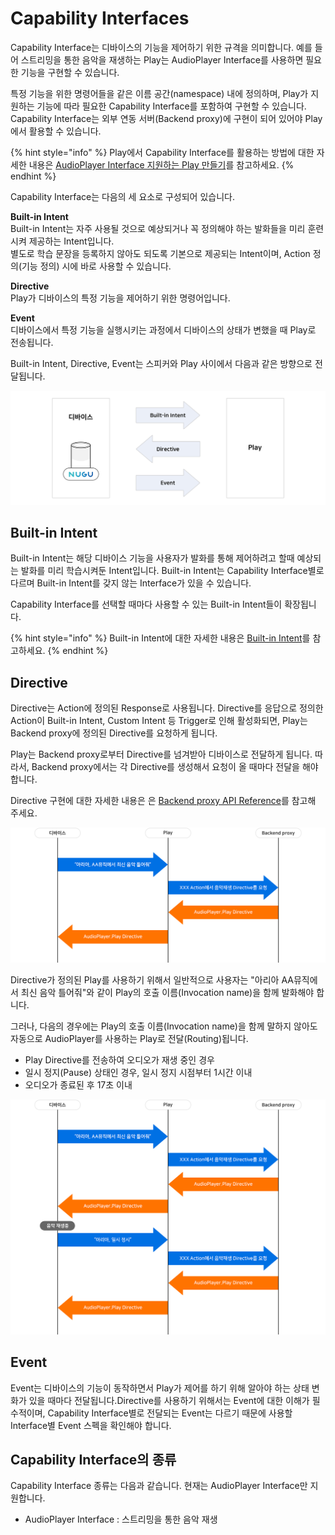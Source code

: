 # Capability Interfaces

Capability Interface는 디바이스의 기능을 제어하기 위한 규격을 의미합니다. 예를 들어 스트리밍을 통한 음악을 재생하는 Play는 AudioPlayer Interface를 사용하면 필요한 기능을 구현할 수 있습니다.

특정 기능을 위한 명령어들을 같은 이름 공간\(namespace\) 내에 정의하며, Play가 지원하는 기능에 따라 필요한 Capability Interface를 포함하여 구현할 수 있습니다. Capability Interface는 외부 연동 서버\(Backend proxy\)에 구현이 되어 있어야 Play에서 활용할 수 있습니다.

{% hint style="info" %}
Play에서 Capability Interface를 활용하는 방법에 대한 자세한 내용은 [AudioPlayer Interface 지원하는 Play 만들기](../../create-a-play-with-audioplayer/)를 참고하세요.
{% endhint %}

Capability Interface는 다음의 세 요소로 구성되어 있습니다.

**Built-in Intent**  
Built-in Intent는 자주 사용될 것으로 예상되거나 꼭 정의해야 하는 발화들을 미리 훈련시켜 제공하는 Intent입니다.  
별도로 학습 문장을 등록하지 않아도 되도록 기본으로 제공되는 Intent이며, Action 정의\(기능 정의\) 시에 바로 사용할 수 있습니다.

**Directive**  
Play가 디바이스의 특정 기능을 제어하기 위한 명령어입니다.

**Event**  
디바이스에서 특정 기능을 실행시키는 과정에서 디바이스의 상태가 변했을 때 Play로 전송됩니다.

Built-in Intent, Directive, Event는 스피커와 Play 사이에서 다음과 같은 방향으로 전달됩니다.

![](../../../../.gitbook/assets/assets_ch3_333_01-1%20%282%29%20%282%29%20%282%29%20%283%29%20%283%29%20%283%29.png)

## Built-in Intent

Built-in Intent는 해당 디바이스 기능을 사용자가 발화를 통해 제어하려고 할때 예상되는 발화를 미리 학습시켜둔 Intent입니다. Built-in Intent는 Capability Interface별로 다르며 Built-in Intent를 갖지 않는 Interface가 있을 수 있습니다.

Capability Interface를 선택할 때마다 사용할 수 있는 Built-in Intent들이 확장됩니다.

{% hint style="info" %}
Built-in Intent에 대한 자세한 내용은 [Built-in Intent](../../define-user-utterance-model/built-in-intents.md)를 참고하세요.
{% endhint %}

## Directive

Directive는 Action에 정의된 Response로 사용됩니다. Directive를 응답으로 정의한 Action이 Built-in Intent, Custom Intent 등 Trigger로 인해 활성화되면, Play는 Backend proxy에 정의된 Directive를 요청하게 됩니다.

Play는 Backend proxy로부터 Directive를 넘겨받아 디바이스로 전달하게 됩니다. 따라서, Backend proxy에서는 각 Directive를 생성해서 요청이 올 때마다 전달을 해야 합니다.

Directive 구현에 대한 자세한 내용은 은 [Backend proxy API Reference](../backend-proxy-api-reference.md)를 참고해 주세요.

![](../../../../.gitbook/assets/assets_ch3_333_02-1%20%283%29%20%283%29%20%283%29%20%284%29%20%284%29%20%284%29.png)

Directive가 정의된 Play를 사용하기 위해서 일반적으로 사용자는 "아리아 AA뮤직에서 최신 음악 틀어줘"와 같이 Play의 호출 이름\(Invocation name\)을 함께 발화해야 합니다.

그러나, 다음의 경우에는 Play의 호출 이름\(Invocation name\)을 함께 말하지 않아도 자동으로 AudioPlayer를 사용하는 Play로 전달\(Routing\)됩니다.

* Play Directive를 전송하여 오디오가 재생 중인 경우
* 일시 정지\(Pause\) 상태인 경우, 일시 정지 시점부터 1시간 이내
* 오디오가 종료된 후 17초 이내

![](../../../../.gitbook/assets/assets_ch3_333_03%20%281%29%20%281%29%20%281%29%20%282%29%20%282%29.png)

## Event

Event는 디바이스의 기능이 동작하면서 Play가 제어를 하기 위해 알아야 하는 상태 변화가 있을 때마다 전달됩니다.Directive를 사용하기 위해서는 Event에 대한 이해가 필수적이며, Capability Interface별로 전달되는 Event는 다르기 때문에 사용할 Interface별 Event 스펙을 확인해야 합니다.

## Capability Interface의 종류

Capability Interface 종류는 다음과 같습니다. 현재는 AudioPlayer Interface만 지원합니다.

* AudioPlayer Interface : 스트리밍을 통한 음악 재생

